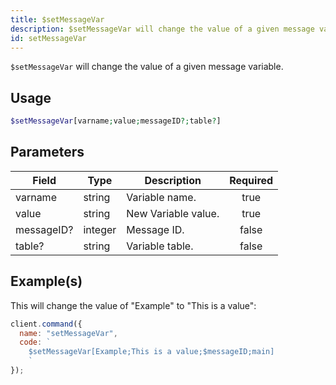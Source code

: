 ```yaml
---
title: $setMessageVar
description: $setMessageVar will change the value of a given message variable.
id: setMessageVar
---
```


`$setMessageVar` will change the value of a given message variable.

## Usage

```php
$setMessageVar[varname;value;messageID?;table?]
```

## Parameters

| Field      | Type    | Description         | Required |
| ---------- | ------- | ------------------- | :------: |
| varname    | string  | Variable name.      |   true   |
| value      | string  | New Variable value. |   true   |
| messageID? | integer | Message ID.         |  false   |
| table?     | string  | Variable table.     |  false   |

## Example(s)

This will change the value of "Example" to "This is a value":

```javascript
client.command({
  name: "setMessageVar",
  code: `
    $setMessageVar[Example;This is a value;$messageID;main]
    `
});
```

